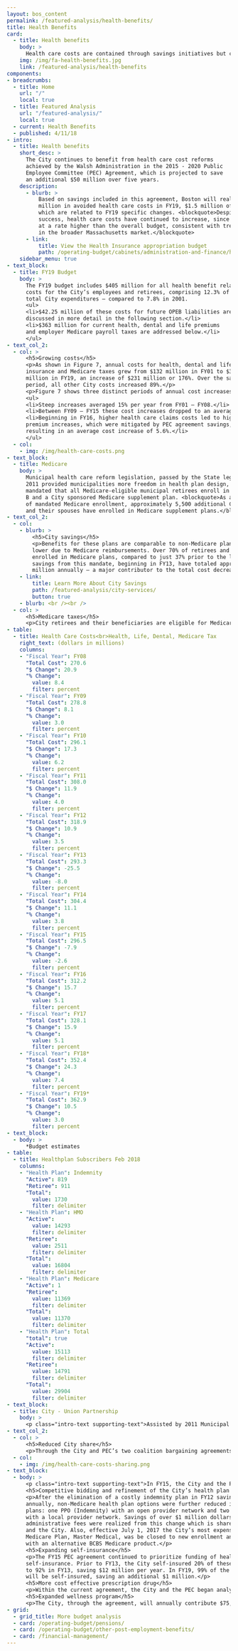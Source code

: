 ```yaml
---
layout: bos_content
permalink: /featured-analysis/health-benefits/
title: Health Benefits
card:
  - title: Health benefits
    body: >
      Health care costs are contained through savings initiatives but continue to grow. Learn more.
    img: /img/fa-health-benefits.jpg
    link: /featured-analysis/health-benefits
components:
- breadcrumbs:
  - title: Home
    url: "/"
    local: true
  - title: Featured Analysis
    url: "/featured-analysis/"
    local: true
  - current: Health Benefits
  - published: 4/11/18
- intro:
  - title: Health benefits
    short_desc: >
      The City continues to benefit from health care cost reforms 
      achieved by the Walsh Administration in the 2015 - 2020 Public 
      Employee Committee (PEC) Agreement, which is projected to save 
      an additional $50 million over five years. 
    description:
      - blurb: > 
          Based on savings included in this agreement, Boston will realize $11.6 
          million in avoided health care costs in FY19, $1.5 million of 
          which are related to FY19 specific changes. <blockquote>Despite this 
          success, health care costs have continued to increase, since FY16, 
          at a rate higher than the overall budget, consistent with trends 
          in the broader Massachusetts market.</blockquote>
      - link:
          title: View the Health Insurance appropriation budget
          path: /operating-budget/cabinets/administration-and-finance/health-insurance/
    sidebar_menu: true
- text_block:
  - title: FY19 Budget
    body: >
      The FY19 budget includes $405 million for all health benefit related 
      costs for the City’s employees and retirees, comprising 12.3% of 
      total City expenditures – compared to 7.8% in 2001.
      <ul>
      <li>$42.25 million of these costs for future OPEB liabilities are 
      discussed in more detail in the following section.</li>
      <li>$363 million for current health, dental and life premiums 
      and employer Medicare payroll taxes are addressed below.</li>
      </ul>
- text_col_2:
  - col: >
      <h5>Growing costs</h5>
      <p>As shown in Figure 7, annual costs for health, dental and life 
      insurance and Medicare taxes grew from $132 million in FY01 to $363 
      million in FY19, an increase of $231 million or 176%. Over the same 
      period, all other City costs increased 89%.</p>
      <p>Figure 7 shows three distinct periods of annual cost increases.</p>
      <ul>
      <li>Steep increases averaged 15% per year from FY01 – FY08.</li>
      <li>Between FY09 – FY15 these cost increases dropped to an average increase of 1% per year due to multiple factors. These factors include: state health reform legislation; cooperative efforts by the City and its unions to reduce both the City’s share of costs and total costs; and lower nationwide health care cost trends.</li>
      <li>Beginning in FY16, higher health care claims costs led to higher 
      premium increases, which were mitigated by PEC agreement savings, 
      resulting in an average cost increase of 5.6%.</li>
      </ul>
  - col:
    - img: /img/health-care-costs.png
- text_block:
  - title: Medicare
    body: >
      Municipal health care reform legislation, passed by the State legislature in 
      2011 provided municipalities more freedom in health plan design, and also 
      mandated that all Medicare-eligible municipal retirees enroll in Medicare Part 
      B and a City sponsored Medicare supplement plan. <blockquote>As a direct result 
      of mandated Medicare enrollment, approximately 5,500 additional City retirees 
      and their spouses have enrolled in Medicare supplement plans.</blockquote>
- text_col_2:
  - col:
    - blurb: >
        <h5>City savings</h5>
        <p>Benefits for these plans are comparable to non-Medicare plans but costs are 
        lower due to Medicare reimbursements. Over 70% of retirees and spouses are now 
        enrolled in Medicare plans, compared to just 37% prior to the legislation. City 
        savings from this mandate, beginning in FY13, have totaled approximately $20 
        million annually – a major contributor to the total cost decrease in FY13.</p>
    - link:
        title: Learn More About City Savings
        path: /featured-analysis/city-services/
        button: true
    - blurb: <br /><br />
  - col: >
      <h5>Medicare taxes</h5>
      <p>City retirees and their beneficiaries are eligible for Medicare through payment of Medicare payroll taxes during their working career.Medicare taxes are paid for all City employees who were hired after March 1986. City Medicare taxes, totaling $19.3 million in the FY18 budget, have increased an average 12.2% annually since FY01. This growth is due to increases in total payroll and also the increasing percentage of total employees who were hired after March 1986 and are impacted by the tax.  Also, more Medicare eligible employees are now beginning to retire, which will continue to increase the percentage of all retirees who will be enrolling into Medicare plans.</p>
- table:
  - title: Health Care Costs<br>Health, Life, Dental, Medicare Tax
    right_text: (dollars in millions)
    columns:
    - "Fiscal Year": FY08
      "Total Cost": 270.6
      "$ Change": 20.9
      "% Change":
        value: 8.4
        filter: percent
    - "Fiscal Year": FY09
      "Total Cost": 278.8
      "$ Change": 8.1
      "% Change":
        value: 3.0
        filter: percent
    - "Fiscal Year": FY10
      "Total Cost": 296.1
      "$ Change": 17.3
      "% Change":
        value: 6.2
        filter: percent
    - "Fiscal Year": FY11
      "Total Cost": 308.0
      "$ Change": 11.9
      "% Change":
        value: 4.0
        filter: percent
    - "Fiscal Year": FY12
      "Total Cost": 318.9
      "$ Change": 10.9
      "% Change":
        value: 3.5
        filter: percent
    - "Fiscal Year": FY13
      "Total Cost": 293.3
      "$ Change": -25.5
      "% Change":
        value: -8.0
        filter: percent
    - "Fiscal Year": FY14
      "Total Cost": 304.4
      "$ Change": 11.1
      "% Change":
        value: 3.8
        filter: percent
    - "Fiscal Year": FY15
      "Total Cost": 296.5
      "$ Change": -7.9
      "% Change":
        value: -2.6
        filter: percent
    - "Fiscal Year": FY16
      "Total Cost": 312.2
      "$ Change": 15.7
      "% Change":
        value: 5.1
        filter: percent
    - "Fiscal Year": FY17
      "Total Cost": 328.1
      "$ Change": 15.9
      "% Change":
        value: 5.1
        filter: percent
    - "Fiscal Year": FY18*
      "Total Cost": 352.4
      "$ Change": 24.3
      "% Change":
        value: 7.4
        filter: percent
    - "Fiscal Year": FY19*
      "Total Cost": 362.9
      "$ Change": 10.5
      "% Change":
        value: 3.0
        filter: percent
- text_block: 
  - body: >
      *Budget estimates
- table:
  - title: Healthplan Subscribers Feb 2018
    columns:
    - "Health Plan": Indemnity
      "Active": 819
      "Retiree": 911
      "Total": 
        value: 1730
        filter: delimiter
    - "Health Plan": HMO
      "Active": 
        value: 14293
        filter: delimiter
      "Retiree": 
        value: 2511
        filter: delimiter
      "Total": 
        value: 16804
        filter: delimiter
    - "Health Plan": Medicare
      "Active": 1
      "Retiree": 
        value: 11369
        filter: delimiter
      "Total": 
        value: 11370
        filter: delimiter
    - "Health Plan": Total
      "total": true
      "Active": 
        value: 15113
        filter: delimiter
      "Retiree": 
        value: 14791
        filter: delimiter
      "Total": 
        value: 29904
        filter: delimiter
- text_block:
  - title: City - Union Partnership
    body: >
      <p class="intro-text supporting-text">Assisted by 2011 Municipal Health Care Reform, the City adopted MGL Chapter 32B S.19 and began working closely with its thirty six unions, as represented through the Public Employee Committee (PEC), in making health care changes.</p>
- text_col_2:
  - col: >
      <h5>Reduced City share</h5>
      <p>Through the City and PEC’s two coalition bargaining agreements signed in 2011 and 2015, City employees and retirees are now paying a higher share of total health care costs through increased premium share and higher co-pays for office visits and pharmaceutical costs. The City’s share of total costs for its most popular non-Medicare health plan reduced from approximately 82% in FY11 to 77% in FY19. This is still higher than the estimated 68% employer share for a state employee enrolled in the Group Insurance Commission (GIC). <blockquote>Today, the City’s total annual health care costs are estimated to be over $27 million lower than they would have been if not for these changes.</blockquote></p>
  - col: 
    - img: /img/health-care-costs-sharing.png
- text_block:
  - body: >
      <p class="intro-text supporting-text">In FY15, the City and the PEC entered into their second agreement, which is projected to reduce projected costs by approximately $50 million over five years. This most recent agreement is unique because it includes not only a continued increase in member cost share, but also multiple other approaches to containing total costs for both the City and members, including:</p>
      <h5>Competitive bidding and refinement of the City’s health plan options</h5>
      <p>After the elimination of a costly indemnity plan in FY12 saving several million dollars 
      annually, non-Medicare health plan options were further reduced in FY16 to three 
      plans: one PPO (Indemnity) with an open provider network and two HMO managed plans 
      with a local provider network. Savings of over $1 million dollars per year in 
      administrative fees were realized from this change which is shared by both employees 
      and the City. Also, effective July 1, 2017 the City’s most expensive 
      Medicare Plan, Master Medical, was be closed to new enrollment and will be replaced 
      with an alternative BCBS Medicare product.</p>
      <h5>Expanding self-insurance</h5>
      <p>The FY15 PEC agreement continued to prioritize funding of health care costs through 
      self-insurance. Prior to FY13, the City self-insured 20% of these costs, which increased 
      to 92% in FY13, saving $12 million per year. In FY19, 99% of the City’s health care costs 
      will be self-insured, saving an additional $1 million.</p>
      <h5>More cost effective prescription drug</h5>
      <p>Within the current agreement, the City and the PEC began analyzing options for more cost effective management of the City’s prescription benefits, which now total roughly $100 million per year for all plans. A lower cost Medicare prescription drug product will be included in the replacement plan for BCBS Master Medical, which is projected to save the City $1.4 million per year. The City and PEC will also continue to analyze options for carving out prescription drug management through a separate contract, as well as rebidding of the City’s six Medicare plans.</p>
      <h5>Expanded wellness program</h5>
      <p>The City, through the agreement, will annually contribute $75,000 toward wellness programs, managed through a sub-committee of the PEC. In 2018, a citywide digital platform was established through which city employees and family members can access information about fitness and nutrition programs, and participate in wellness challenges.</p>
- grid: 
  - grid_title: More budget analysis
  - card: /operating-budget/pensions/
  - card: /operating-budget/other-post-employment-benefits/
  - card: /financial-management/
---
```

